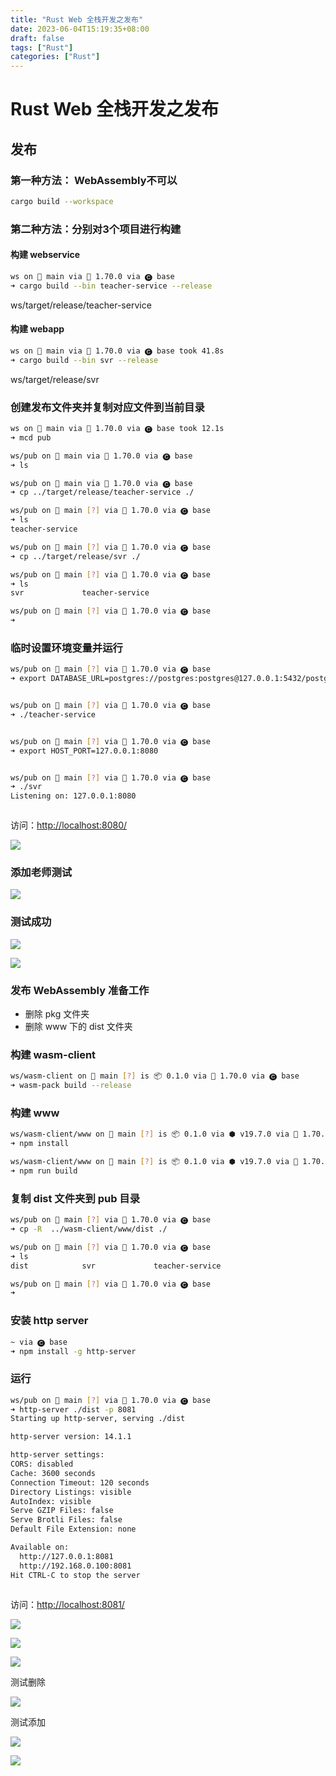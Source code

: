```yaml
---
title: "Rust Web 全栈开发之发布"
date: 2023-06-04T15:19:35+08:00
draft: false
tags: ["Rust"]
categories: ["Rust"]
---
```


# Rust Web 全栈开发之发布

## 发布

### 第一种方法： WebAssembly不可以

```bash
cargo build --workspace
```

### 第二种方法：分别对3个项目进行构建

#### 构建 webservice

```bash
ws on  main via 🦀 1.70.0 via 🅒 base
➜ cargo build --bin teacher-service --release
```

ws/target/release/teacher-service

#### 构建 webapp

```bash
ws on  main via 🦀 1.70.0 via 🅒 base took 41.8s
➜ cargo build --bin svr --release
```

ws/target/release/svr

### 创建发布文件夹并复制对应文件到当前目录

```bash
ws on  main via 🦀 1.70.0 via 🅒 base took 12.1s
➜ mcd pub

ws/pub on  main via 🦀 1.70.0 via 🅒 base
➜ ls

ws/pub on  main via 🦀 1.70.0 via 🅒 base
➜ cp ../target/release/teacher-service ./

ws/pub on  main [?] via 🦀 1.70.0 via 🅒 base
➜ ls
teacher-service

ws/pub on  main [?] via 🦀 1.70.0 via 🅒 base
➜ cp ../target/release/svr ./

ws/pub on  main [?] via 🦀 1.70.0 via 🅒 base
➜ ls
svr             teacher-service

ws/pub on  main [?] via 🦀 1.70.0 via 🅒 base
➜
```

### 临时设置环境变量并运行

```bash
ws/pub on  main [?] via 🦀 1.70.0 via 🅒 base
➜ export DATABASE_URL=postgres://postgres:postgres@127.0.0.1:5432/postgres


ws/pub on  main [?] via 🦀 1.70.0 via 🅒 base
➜ ./teacher-service


ws/pub on  main [?] via 🦀 1.70.0 via 🅒 base
➜ export HOST_PORT=127.0.0.1:8080


ws/pub on  main [?] via 🦀 1.70.0 via 🅒 base
➜ ./svr
Listening on: 127.0.0.1:8080



```

访问：<http://localhost:8080/>

![](https://raw.githubusercontent.com/qiaopengjun5162/blogpicgo/master/img202306042020526.png)

### 添加老师测试

![](https://raw.githubusercontent.com/qiaopengjun5162/blogpicgo/master/img202306042021353.png)

### 测试成功

![](https://raw.githubusercontent.com/qiaopengjun5162/blogpicgo/master/img202306042022933.png)

![](https://raw.githubusercontent.com/qiaopengjun5162/blogpicgo/master/img202306042024176.png)

### 发布 WebAssembly 准备工作

- 删除 pkg 文件夹
- 删除 www 下的 dist 文件夹

### 构建 wasm-client

```bash
ws/wasm-client on  main [?] is 📦 0.1.0 via 🦀 1.70.0 via 🅒 base
➜ wasm-pack build --release
```

### 构建 www

```bash
ws/wasm-client/www on  main [?] is 📦 0.1.0 via ⬢ v19.7.0 via 🦀 1.70.0 via 🅒 base
➜ npm install

ws/wasm-client/www on  main [?] is 📦 0.1.0 via ⬢ v19.7.0 via 🦀 1.70.0 via 🅒 base took 10.0s
➜ npm run build

```

### 复制 dist 文件夹到 pub 目录

```bash
ws/pub on  main [?] via 🦀 1.70.0 via 🅒 base
➜ cp -R  ../wasm-client/www/dist ./

ws/pub on  main [?] via 🦀 1.70.0 via 🅒 base
➜ ls
dist            svr             teacher-service

ws/pub on  main [?] via 🦀 1.70.0 via 🅒 base
➜
```

### 安装 http server

```bash
~ via 🅒 base
➜ npm install -g http-server

```

### 运行

```bash
ws/pub on  main [?] via 🦀 1.70.0 via 🅒 base
➜ http-server ./dist -p 8081
Starting up http-server, serving ./dist

http-server version: 14.1.1

http-server settings:
CORS: disabled
Cache: 3600 seconds
Connection Timeout: 120 seconds
Directory Listings: visible
AutoIndex: visible
Serve GZIP Files: false
Serve Brotli Files: false
Default File Extension: none

Available on:
  http://127.0.0.1:8081
  http://192.168.0.100:8081
Hit CTRL-C to stop the server



```

访问：<http://localhost:8081/>

![](https://raw.githubusercontent.com/qiaopengjun5162/blogpicgo/master/img202306042041707.png)

![](https://raw.githubusercontent.com/qiaopengjun5162/blogpicgo/master/img202306042043669.png)

![](https://raw.githubusercontent.com/qiaopengjun5162/blogpicgo/master/img202306042044243.png)

测试删除

![](https://raw.githubusercontent.com/qiaopengjun5162/blogpicgo/master/img202306042045911.png)

测试添加

![](https://raw.githubusercontent.com/qiaopengjun5162/blogpicgo/master/img202306042046922.png)

![](https://raw.githubusercontent.com/qiaopengjun5162/blogpicgo/master/img202306042047208.png)
